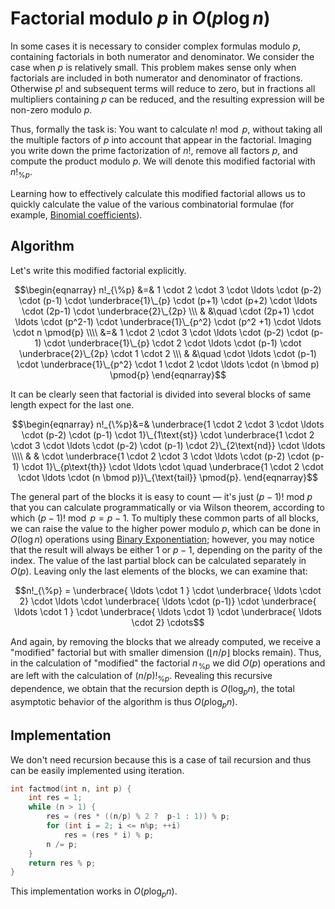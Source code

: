 <!--?title Factorial modulo P -->
# Factorial modulo $p$ in $O(p \log n)$
In some cases it is necessary to consider complex formulas modulo $p$, containing factorials in both numerator and denominator. We consider the case when $p$ is relatively small. This problem makes sense only when factorials are included in both numerator and denominator of fractions. Otherwise $p!$ and subsequent terms will reduce to zero, but in fractions all multipliers containing $p$ can be reduced, and the resulting expression will be non-zero modulo $p$.

Thus, formally the task is: You want to calculate $n! \bmod p$, without taking all the multiple factors of $p$ into account that appear in the factorial.
Imaging you write down the prime factorization of $n!$, remove all factors $p$, and compute the product modulo $p$.
We will denote this modified factorial with $n!_{\%p}$.

Learning how to effectively calculate this modified factorial allows us to quickly calculate the value of the various combinatorial formulae (for example, [Binomial coefficients](/docs/#Algorithms/combinatorics/binomial-coefficients/)).

## Algorithm
Let's write this modified factorial explicitly.

$$\begin{eqnarray}
n!_{\%p} &=& 1 \cdot 2 \cdot 3 \cdot \ldots \cdot (p-2) \cdot (p-1) \cdot \underbrace{1}\_{p} \cdot (p+1) \cdot (p+2) \cdot \ldots \cdot (2p-1) \cdot \underbrace{2}\_{2p} \\\
 & &\quad \cdot (2p+1) \cdot \ldots \cdot (p^2-1) \cdot \underbrace{1}\_{p^2} \cdot (p^2 +1) \cdot \ldots \cdot n \pmod{p} \\\\
&=& 1 \cdot 2 \cdot 3 \cdot \ldots \cdot (p-2) \cdot (p-1) \cdot \underbrace{1}\_{p} \cdot 2 \cdot \ldots \cdot (p-1) \cdot \underbrace{2}\_{2p} \cdot 1 \cdot 2 \\\
& &\quad \cdot \ldots \cdot (p-1) \cdot \underbrace{1}\_{p^2} \cdot 1 \cdot 2 \cdot \ldots \cdot (n \bmod p) \pmod{p}
\end{eqnarray}$$

It can be clearly seen that factorial is divided into several blocks of same length expect for the last one.

$$\begin{eqnarray}
n!_{\%p}&=& \underbrace{1 \cdot 2 \cdot 3 \cdot \ldots \cdot (p-2) \cdot (p-1) \cdot 1}\_{1\text{st}} \cdot \underbrace{1 \cdot 2 \cdot 3 \cdot \ldots \cdot (p-2) \cdot (p-1) \cdot 2}\_{2\text{nd}} \cdot \ldots \\\\
& & \cdot \underbrace{1 \cdot 2 \cdot 3 \cdot \ldots \cdot (p-2) \cdot (p-1) \cdot 1}\_{p\text{th}} \cdot \ldots \cdot \quad \underbrace{1 \cdot 2 \cdot \cdot \ldots \cdot (n \bmod p)}\_{\text{tail}} \pmod{p}.
\end{eqnarray}$$

The general part of the blocks it is easy to count — it's just $(p-1)!\ \mathrm{mod}\ p$ that you can calculate programmatically or via Wilson theorem, according to which $(p-1)! \bmod p = p-1$. To multiply these common parts of all blocks, we can raise the value to the higher power modulo $p$, which can be done in $O(\log n)$ operations using [Binary Exponentiation](/docs/#Algorithms/algebra/binary-exp/); however, you may notice that the result will always be either $1$ or $p-1$, depending on the parity of the index.
The value of the last partial block can be calculated separately in $O(p)$. Leaving only the last elements of the blocks, we can examine that:

$$n!_{\%p} = \underbrace{ \ldots \cdot 1 } \cdot \underbrace{ \ldots \cdot 2} \cdot \ldots \cdot \underbrace{ \ldots \cdot (p-1)} \cdot \underbrace{ \ldots \cdot 1 } \cdot \underbrace{ \ldots \cdot 1} \cdot \underbrace{ \ldots \cdot 2} \cdots$$

And again, by removing the blocks that we already computed, we receive a "modified" factorial but with smaller dimension ($\lfloor n / p \rfloor$ blocks remain).
Thus, in the calculation of "modified" the factorial $n\!_{\%p}$ we did $O(p)$ operations and are left with the calculation of $(n/p)!_{\%p}$.
Revealing this recursive dependence, we obtain that the recursion depth is $O(\log_p n)$, the total asymptotic behavior of the algorithm is thus $O(p \log_p n)$.

## Implementation

We don't need recursion because this is a case of tail recursion and thus can be easily implemented using iteration.

```cpp
int factmod(int n, int p) {
    int res = 1;
    while (n > 1) {
        res = (res * ((n/p) % 2 ?  p-1 : 1)) % p;
        for (int i = 2; i <= n%p; ++i)
            res = (res * i) % p;
        n /= p;
    }
    return res % p;
}
```

This implementation works in $O(p \log_p n)$.
